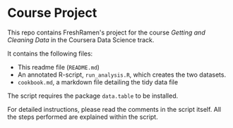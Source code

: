 Course Project
========================================

This repo contains FreshRamen's project for the course *Getting and Cleaning Data* in the Coursera Data Science track. 

It contains the following files: 
* This readme file (`README.md`)
* An annotated R-script, `run_analysis.R`, which creates the two datasets. 
* `cookbook.md`, a markdown file detailing the tidy data file

The script requires the package `data.table` to be installed. 

For detailed instructions, please read the comments in the script itself. All the steps performed are explained within the script.